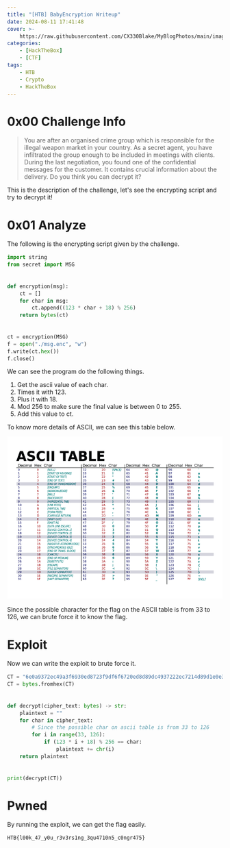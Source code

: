 ```yaml
---
title: "[HTB] BabyEncryption Writeup"
date: 2024-08-11 17:41:48
cover: >-
    https://raw.githubusercontent.com/CX330Blake/MyBlogPhotos/main/image/help-you-at-solving-hackthebox-htb-challenges-machines.png
categories:
    - [HackTheBox]
    - [CTF]
tags:
    - HTB
    - Crypto
    - HackTheBox
---
```


# 0x00 Challenge Info

>You are after an organised crime group which is responsible for the illegal weapon market in your country. As a secret agent, you have infiltrated the group enough to be included in meetings with clients. During the last negotiation, you found one of the confidential messages for the customer. It contains crucial information about the delivery. Do you think you can decrypt it?

This is the description of the challenge, let's see the encrypting script and try to decrypt it!

# 0x01 Analyze

The following is the encrypting script given by the challenge.

```python
import string
from secret import MSG


def encryption(msg):
    ct = []
    for char in msg:
        ct.append((123 * char + 18) % 256)
    return bytes(ct)


ct = encryption(MSG)
f = open("./msg.enc", "w")
f.write(ct.hex())
f.close()
```

We can see the program do the following things.

1. Get the ascii value of each char.
2. Times it with 123.
3. Plus it with 18.
4. Mod 256 to make sure the final value is between 0 to 255.
5. Add this value to ct.

To know more details of ASCII, we can see this table below.

![ASCII Table from GeeksforGeeks](https://raw.githubusercontent.com/CX330Blake/MyBlogPhotos/main/image/ASCII-Table.png)

Since the possible character for the flag on the ASCII table is from 33 to 126, we can brute force it to know the flag.

# Exploit

Now we can write the exploit to brute force it.

```python
CT = "6e0a9372ec49a3f6930ed8723f9df6f6720ed8d89dc4937222ec7214d89d1e0e352ce0aa6ec82bf622227bb70e7fb7352249b7d893c493d8539dec8fb7935d490e7f9d22ec89b7a322ec8fd80e7f8921"
CT = bytes.fromhex(CT)


def decrypt(cipher_text: bytes) -> str:
    plaintext = ""
    for char in cipher_text:
        # Since the possible char on ascii table is from 33 to 126
        for i in range(33, 126):
            if (123 * i + 18) % 256 == char:
                plaintext += chr(i)
    return plaintext


print(decrypt(CT))
```

# Pwned

By running the exploit, we can get the flag easily.

```txt
HTB{l00k_47_y0u_r3v3rs1ng_3qu4710n5_c0ngr475}
```

